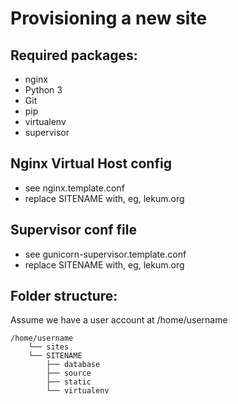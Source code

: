Provisioning a new site
=======================

## Required packages:

* nginx
* Python 3
* Git
* pip
* virtualenv
* supervisor

## Nginx Virtual Host config

* see nginx.template.conf
* replace SITENAME with, eg, lekum.org 

## Supervisor conf file

* see gunicorn-supervisor.template.conf
* replace SITENAME with, eg, lekum.org 

## Folder structure:
Assume we have a user account at /home/username

	/home/username
	    └── sites
		└── SITENAME
		    ├── database
		    ├── source
		    ├── static
		    └── virtualenv
